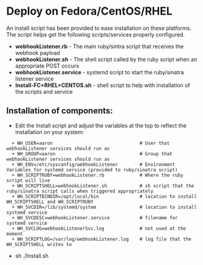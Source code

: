 # Deploy on Fedora/CentOS/RHEL
An install script has been provided to ease installation on these platforms.  
The script helps get the following scripts/services properly configured.

+ __webhookListener.rb__ - The main ruby/sintra script that receives the webhook payload
+ __webhookListener.sh__ - The shell script called by the ruby script when an appropriate POST occurs
+ __webhookListener.service__ - systemd script to start the ruby/sinatra listener service
+ __Install-FC+RHEL+CENTOS.sh__ - shell script to help with installation of the scripts and service

## Installation of components:
+ Edit the Install script and adjust the variables at the top to reflect the installation on your system:
```
  + WH_USER=aaron                                # User that webhookListener services should run as
  + WH_GROUP=aaron                               # Group that webhookListener services should run as
  + WH_ENV=/etc/sysconfig/webhookListener        # Environment Variables for systemd service (provided to ruby/sinatra script)
  + WH_SCRIPTRUBY=webhookListener.rb             # Where the ruby script will live
  + WH_SCRIPTSHELL=webhookListener.sh            # sh script that the ruby/sinatra script calls when triggered appropriately
  + WH_SCRIPTBINDIR=/opt/local/bin               # location to install WH_SCRIPTSHELL and WH_SCRIPTRUBY
  + WH_SVCDIR=/lib/systemd/system                # location to install systemd service
  + WH_SVCDESC=webhookListener.service           # filename for systemd service
  + WH_SVCLOG=webhookListenerSvc.log             # not used at the moment
  + WH_SCRIPTLOG=/var/log/webhookListener.log    # log file that the WH_SCRIPTSHELL writes to
  ```
+ sh ./Install.sh
